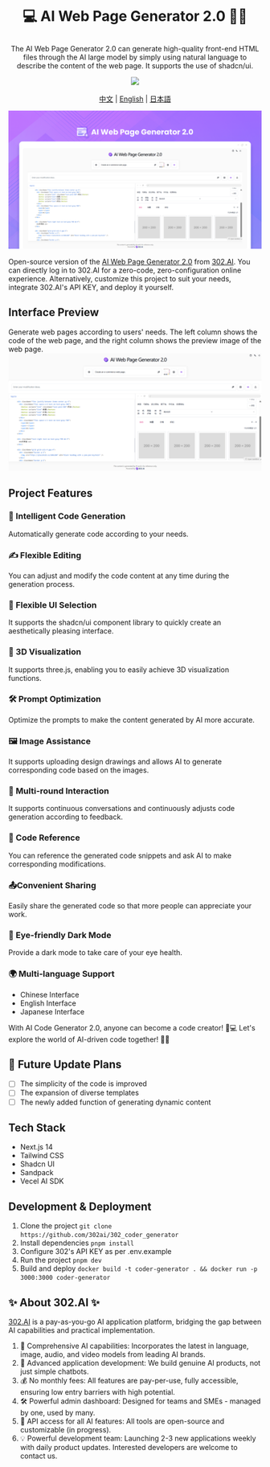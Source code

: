 # <p align="center">💻 AI Web Page Generator 2.0 🚀✨</p>

<p align="center">The AI Web Page Generator 2.0 can generate high-quality front-end HTML files through the AI large model by simply using natural language to describe the content of the web page. It supports the use of shadcn/ui.</p>

<p align="center"><a href="https://302.ai/en/tools/coder/" target="blank"><img src="https://file.302ai.cn/gpt/imgs/github/302_badge.png" /></a></p >

<p align="center"><a href="README_zh.md">中文</a> | <a href="README.md">English</a> | <a href="README_ja.md">日本語</a></p>

![Interface Preview](docs/AI网页生成器en.png)

Open-source version of the [AI Web Page Generator 2.0](https://302.ai/en/tools/coder/) from [302.AI](https://302.ai).
You can directly log in to 302.AI for a zero-code, zero-configuration online experience.
Alternatively, customize this project to suit your needs, integrate 302.AI's API KEY, and deploy it yourself.

## Interface Preview
Generate web pages according to users' needs. The left column shows the code of the web page, and the right column shows the preview image of the web page.
![Interface Preview](docs/网页生成2.png)

## Project Features
### 🤖 Intelligent Code Generation
Automatically generate code according to your needs.
### ✍️ Flexible Editing
You can adjust and modify the code content at any time during the generation process.
### 🎨 Flexible UI Selection
It supports the shadcn/ui component library to quickly create an aesthetically pleasing interface.
### 🌟 3D Visualization
It supports three.js, enabling you to easily achieve 3D visualization functions.
### 🛠️ Prompt Optimization
Optimize the prompts to make the content generated by AI more accurate.
### 🖼️ Image Assistance
It supports uploading design drawings and allows AI to generate corresponding code based on the images.
### 💬 Multi-round Interaction
It supports continuous conversations and continuously adjusts code generation according to feedback.
### 🔗 Code Reference
You can reference the generated code snippets and ask AI to make corresponding modifications.
### 📤Convenient Sharing
Easily share the generated code so that more people can appreciate your work.
### 🌙 Eye-friendly Dark Mode
Provide a dark mode to take care of your eye health.
### 🌍 Multi-language Support
- Chinese Interface
- English Interface
- Japanese Interface

With AI Code Generator 2.0, anyone can become a code creator! 🎉💻 Let's explore the world of AI-driven code together! 🌟🚀

## 🚩 Future Update Plans 
- [ ] The simplicity of the code is improved
- [ ] The expansion of diverse templates
- [ ] The newly added function of generating dynamic content

## Tech Stack
- Next.js 14
- Tailwind CSS
- Shadcn UI
- Sandpack
- Vecel AI SDK

## Development & Deployment
1. Clone the project `git clone https://github.com/302ai/302_coder_generator`
2. Install dependencies `pnpm install`
3. Configure 302's API KEY as per .env.example
4. Run the project `pnpm dev`
5. Build and deploy `docker build -t coder-generator . && docker run -p 3000:3000 coder-generator`


## ✨ About 302.AI ✨
[302.AI](https://302.ai) is a pay-as-you-go AI application platform, bridging the gap between AI capabilities and practical implementation.
1. 🧠 Comprehensive AI capabilities: Incorporates the latest in language, image, audio, and video models from leading AI brands.
2. 🚀 Advanced application development: We build genuine AI products, not just simple chatbots.
3. 💰 No monthly fees: All features are pay-per-use, fully accessible, ensuring low entry barriers with high potential.
4. 🛠 Powerful admin dashboard: Designed for teams and SMEs - managed by one, used by many.
5. 🔗 API access for all AI features: All tools are open-source and customizable (in progress).
6. 💡 Powerful development team: Launching 2-3 new applications weekly with daily product updates. Interested developers are welcome to contact us.
